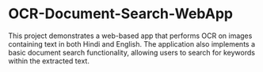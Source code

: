 # OCR-Document-Search-WebApp
This project demonstrates a web-based app that performs OCR on images containing text in both Hindi and English. The application also implements a basic document search functionality, allowing users to search for keywords within the extracted text.
